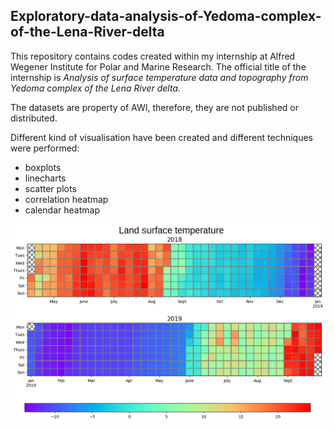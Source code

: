 ## **Exploratory-data-analysis-of-Yedoma-complex-of-the-Lena-River-delta**

This repository contains codes created within my internship at Alfred Wegener Institute for Polar and Marine Research. The official title of the internship is *Analysis of surface temperature data and topography from Yedoma complex of the Lena River delta.* 

The datasets are property of AWI, therefore, they are not published or distributed.

Different kind of visualisation have been created and different techniques were performed: 
* boxplots 
* linecharts 
* scatter plots
* correlation heatmap
* calendar heatmap

![bd](background.png)





